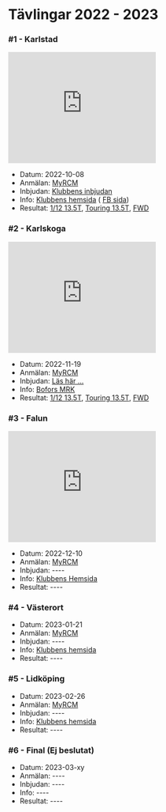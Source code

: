 # Tävlingar 2022 - 2023

### #1 - Karlstad
<iframe src="https://www.google.com/maps/embed?pb=!1m18!1m12!1m3!1d5182.31048995225!2d13.5271734024871!3d59.37144918368831!2m3!1f0!2f0!3f0!3m2!1i1024!2i768!4f13.1!3m3!1m2!1s0x0%3A0x34a4d56399f7841b!2zNTnCsDIyJzE4LjQiTiAxM8KwMzEnNDEuMyJF!5e1!3m2!1sen!2sse!4v1664809355059!5m2!1sen!2sse" width="300" height="225" style="border:0;" allowfullscreen="" loading="lazy" referrerpolicy="no-referrer-when-downgrade"></iframe>

* Datum: 2022-10-08
* Anmälan: [MyRCM](https://www.myrcm.ch/myrcm/main?pLa=sv&pId[E]=1&dId[E]=66472&hId[1]=com)
* Inbjudan: [Klubbens inbjudan](https://kdmr.se/t-vlingsinfo-msec)
* Info: [Klubbens hemsida](https://www.kdmr.se) ( [FB sida](https://www.facebook.com/karlstadminiracing))
* Resultat: [1/12 13.5T](total_track.md), [Touring 13.5T](total_touring.md), [FWD](total_fwd.md)

### #2 - Karlskoga
<iframe src="https://www.google.com/maps/embed?pb=!1m18!1m12!1m3!1d648.5516775799703!2d14.494025803194345!3d59.33149141411147!2m3!1f0!2f0!3f0!3m2!1i1024!2i768!4f13.1!3m3!1m2!1s0x465c8a34e431b655%3A0x19b5b5eef58ed324!2sFlygf%C3%A4ltsv%C3%A4gen%2012%2C%20691%2037%20Karlskoga!5e1!3m2!1sen!2sse!4v1665408559386!5m2!1sen!2sse" width="300" height="225" style="border:0;" allowfullscreen="" loading="lazy" referrerpolicy="no-referrer-when-downgrade"></iframe>

* Datum: 2022-11-19
* Anmälan: [MyRCM](https://www.myrcm.ch/myrcm/main?pLa=en&dFi=bofors&dId[E]=66903&hId[1]=search)
* Inbjudan: [Läs här ...](./files/Bofors_MRK_inbjudan_221119.pdf)
* Info: [Bofors MRK](http://www.boforsmrk.se/)
* Resultat: [1/12 13.5T](total_track.md), [Touring 13.5T](total_touring.md), [FWD](total_fwd.md)

### #3 - Falun
<iframe src="https://www.google.com/maps/embed?pb=!1m18!1m12!1m3!1d1269.75814146826!2d15.654454256241682!3d60.60629639848064!2m3!1f0!2f0!3f0!3m2!1i1024!2i768!4f13.1!3m3!1m2!1s0x4667700dd9da9d6f%3A0xc26a6e63fd5063d4!2sSoldatv%C3%A4gen%2010%2C%20791%2040%20Falun!5e0!3m2!1ssv!2sse!4v1669021597700!5m2!1ssv!2sse" width="300" height="225" style="border:0;" allowfullscreen="" loading="lazy" referrerpolicy="no-referrer-when-downgrade"></iframe>

* Datum: 2022-12-10
* Anmälan: [MyRCM](https://www.myrcm.ch/myrcm/main?pLa=en&dFi=falun&dId[E]=67548&hId[1]=search#)
* Inbjudan: ----
* Info: [Klubbens Hemsida](https://idrottonline.se/SMKDalaFalun-Bilsport)
* Resultat: ----

### #4 - Västerort
* Datum: 2023-01-21
* Anmälan: [MyRCM](https://www.myrcm.ch)
* Inbjudan: ----
* Info: [Klubbens hemsida](www.vrcsk.se/)
* Resultat: ----

### #5 - Lidköping
* Datum: 2023-02-26
* Anmälan: [MyRCM](https://www.myrcm.ch)
* Inbjudan: ----
* Info: [Klubbens hemsida](https://www.lrck.se/)
* Resultat: ----

### #6 - Final (Ej beslutat)
* Datum: 2023-03-xy
* Anmälan: ----
* Inbjudan: ----
* Info: ----
* Resultat: ----
